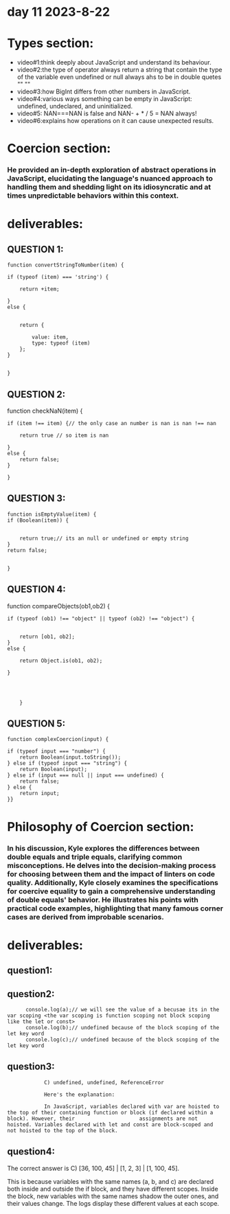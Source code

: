 # day 11  2023-8-22
# Types section:
- video#1:think deeply about JavaScript and understand its behaviour.
- video#2:the type of operator always return a string that contain the type of the variable even undefined or null always ahs to be in double quetes "" ""
- video#3:how BigInt differs from other numbers in JavaScript.
- video#4:various ways something can be empty in JavaScript: undefined, undeclared, and uninitialized.
- video#5: NAN===NAN is false and NAN- + * / 5 = NAN always!
- video#6:explains how operations on it can cause unexpected results.
# Coercion section:
### He provided an in-depth exploration of abstract operations in JavaScript, elucidating the language's nuanced approach to handling them and shedding light on its idiosyncratic and at times unpredictable behaviors within this context.



# deliverables:
## QUESTION 1:
    function convertStringToNumber(item) {

    if (typeof (item) === 'string') {

        return +item;

    }
    else {


        return {

            value: item,
            type: typeof (item)
        };
    }


    }
## QUESTION 2:
function checkNaN(item) {

    if (item !== item) {// the only case an number is nan is nan !== nan

        return true // so item is nan

    }
    else {
        return false;
    }

    }
## QUESTION 3:
    function isEmptyValue(item) {
    if (Boolean(item)) {


        return true;// its an null or undefined or empty string
    }
    return false;
    

    }
## QUESTION 4:
function compareObjects(ob1,ob2) {

    if (typeof (ob1) !== "object" || typeof (ob2) !== "object") {


        return [ob1, ob2];
    }
    else {

        return Object.is(ob1, ob2);

    }




        }
## QUESTION 5:



    function complexCoercion(input) { 

    if (typeof input === "number") {
        return Boolean(input.toString());
    } else if (typeof input === "string") {
        return Boolean(input);
    } else if (input === null || input === undefined) {
        return false;
    } else {
        return input;
    }}

# Philosophy of Coercion section:
### In his discussion, Kyle explores the differences between double equals and triple equals, clarifying common misconceptions. He delves into the decision-making process for choosing between them and the impact of linters on code quality. Additionally, Kyle closely examines the specifications for coercive equality to gain a comprehensive understanding of double equals' behavior. He illustrates his points with practical code examples, highlighting that many famous corner cases are derived from improbable scenarios.
# deliverables:
## question1:
               
        
## question2:
          console.log(a);// we will see the value of a becusae its in the var scoping <the var scoping is function scoping not block scoping like the let or const> 
          console.log(b);// undefined because of the block scoping of the let key word
          console.log(c);// undefined because of the block scoping of the let key word

## question3:
                C) undefined, undefined, ReferenceError
                
                Here's the explanation:
                
                In JavaScript, variables declared with var are hoisted to the top of their containing function or block (if declared within a block). However, their                     assignments are not hoisted. Variables declared with let and const are block-scoped and not hoisted to the top of the block.
## question4:

The correct answer is C) [36, 100, 45] | [1, 2, 3] | [1, 100, 45].

This is because variables with the same names (a, b, and c) are declared both inside and outside the if block, and they have different scopes. Inside the block, new variables with the same names shadow the outer ones, and their values change. The logs display these different values at each scope.




